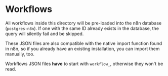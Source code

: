# Workflows

All workflows inside this directory will be pre-loaded into the n8n database (`postgres-n8n`). 
If one with the same ID already exists in the database, the query will silently fail and be skipped.

These JSON files are also compatible with the native import function found in n8n, so if you already have an existing installation, you can import them manually, too.

Workflows JSON files **have** to start with `workflow_`, otherwise they won't be read. 